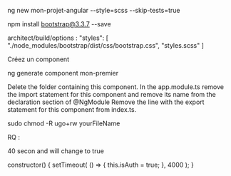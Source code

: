 ng new mon-projet-angular --style=scss --skip-tests=true

npm install bootstrap@3.3.7 --save 



architect/build/options :
"styles": [
    "./node_modules/bootstrap/dist/css/bootstrap.css",
    "styles.scss"
]


Créez un component

ng generate component mon-premier 


Delete the folder containing this component.
In the app.module.ts remove the import statement for this component and remove its name from the declaration section of @NgModule
Remove the line with the export statement for this component from index.ts.


sudo chmod -R ugo+rw yourFileName

RQ :

40 secon and will change to true 

  constructor() {
    setTimeout(
      () => {
        this.isAuth = true;
      }, 4000
    );
  }
